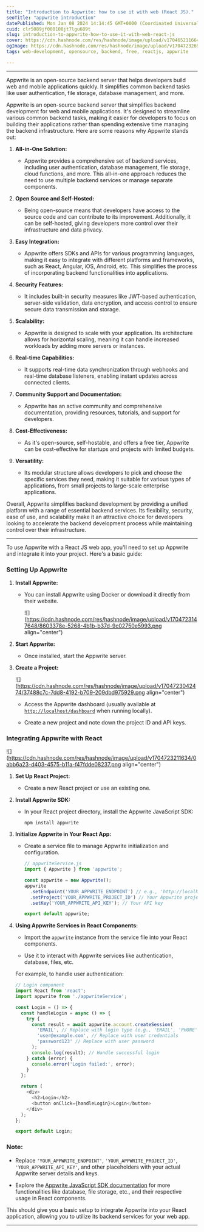 ```yaml
---
title: "Introduction to Appwrite: how to use it with web (React JS)."
seoTitle: "appwrite introduction"
datePublished: Mon Jan 08 2024 14:14:45 GMT+0000 (Coordinated Universal Time)
cuid: clr5089jf000108jt7lgu689t
slug: introduction-to-appwrite-how-to-use-it-with-web-react-js
cover: https://cdn.hashnode.com/res/hashnode/image/upload/v1704652116645/878b1ee3-b023-44bf-ab26-b978b4e0e41a.png
ogImage: https://cdn.hashnode.com/res/hashnode/image/upload/v1704723269415/10f1d80a-76c1-4d14-86c3-2015b0aa59e0.png
tags: web-development, opensource, backend, free, reactjs, appwrite

---
```


---

Appwrite is an open-source backend server that helps developers build web and mobile applications quickly. It simplifies common backend tasks like user authentication, file storage, database management, and more.

Appwrite is an open-source backend server that simplifies backend development for web and mobile applications. It's designed to streamline various common backend tasks, making it easier for developers to focus on building their applications rather than spending extensive time managing the backend infrastructure. Here are some reasons why Appwrite stands out:

1. **All-in-One Solution:**
    
    * Appwrite provides a comprehensive set of backend services, including user authentication, database management, file storage, cloud functions, and more. This all-in-one approach reduces the need to use multiple backend services or manage separate components.
        
2. **Open Source and Self-Hosted:**
    
    * Being open-source means that developers have access to the source code and can contribute to its improvement. Additionally, it can be self-hosted, giving developers more control over their infrastructure and data privacy.
        
3. **Easy Integration:**
    
    * Appwrite offers SDKs and APIs for various programming languages, making it easy to integrate with different platforms and frameworks, such as React, Angular, iOS, Android, etc. This simplifies the process of incorporating backend functionalities into applications.
        
4. **Security Features:**
    
    * It includes built-in security measures like JWT-based authentication, server-side validation, data encryption, and access control to ensure secure data transmission and storage.
        
5. **Scalability:**
    
    * Appwrite is designed to scale with your application. Its architecture allows for horizontal scaling, meaning it can handle increased workloads by adding more servers or instances.
        
6. **Real-time Capabilities:**
    
    * It supports real-time data synchronization through webhooks and real-time database listeners, enabling instant updates across connected clients.
        
7. **Community Support and Documentation:**
    
    * Appwrite has an active community and comprehensive documentation, providing resources, tutorials, and support for developers.
        
8. **Cost-Effectiveness:**
    
    * As it's open-source, self-hostable, and offers a free tier, Appwrite can be cost-effective for startups and projects with limited budgets.
        
9. **Versatility:**
    
    * Its modular structure allows developers to pick and choose the specific services they need, making it suitable for various types of applications, from small projects to large-scale enterprise applications.
        

Overall, Appwrite simplifies backend development by providing a unified platform with a range of essential backend services. Its flexibility, security, ease of use, and scalability make it an attractive choice for developers looking to accelerate the backend development process while maintaining control over their infrastructure.

---

To use Appwrite with a React JS web app, you'll need to set up Appwrite and integrate it into your project. Here's a basic guide:

### Setting Up Appwrite

1. **Install Appwrite:**
    
    * You can install Appwrite using Docker or download it directly from their website.
        
        ![](https://cdn.hashnode.com/res/hashnode/image/upload/v1704723147648/8603378e-5268-4b1b-b37d-9c02750e5993.png align="center")
        
2. **Start Appwrite:**
    
    * Once installed, start the Appwrite server.
        
3. **Create a Project:**
    
    ![](https://cdn.hashnode.com/res/hashnode/image/upload/v1704723042474/37488c7c-7dd8-4192-b709-209dbd975929.png align="center")
    
    * Access the Appwrite dashboard (usually available at [`http://localhost/dashboard`](http://localhost/dashboard) when running locally).
        
    * Create a new project and note down the project ID and API keys.
        

### Integrating Appwrite with React

![](https://cdn.hashnode.com/res/hashnode/image/upload/v1704723211634/0abb6a23-d403-4575-b11a-f47fdde08237.png align="center")

1. **Set Up React Project:**
    
    * Create a new React project or use an existing one.
        
2. **Install Appwrite SDK:**
    
    * In your React project directory, install the Appwrite JavaScript SDK:
        
        ```plaintext
        npm install appwrite
        ```
        
3. **Initialize Appwrite in Your React App:**
    
    * Create a service file to manage Appwrite initialization and configuration.
        
        ```javascript
        // appwriteService.js
        import { Appwrite } from 'appwrite';
        
        const appwrite = new Appwrite();
        appwrite
          .setEndpoint('YOUR_APPWRITE_ENDPOINT') // e.g., 'http://localhost/v1' if running locally
          .setProject('YOUR_APPWRITE_PROJECT_ID') // Your Appwrite project ID
          .setKey('YOUR_APPWRITE_API_KEY'); // Your API key
        
        export default appwrite;
        ```
        
4. **Using Appwrite Services in React Components:**
    
    * Import the `appwrite` instance from the service file into your React components.
        
    * Use it to interact with Appwrite services like authentication, database, files, etc.
        
    
    For example, to handle user authentication:
    
    ```javascript
    // Login component
    import React from 'react';
    import appwrite from './appwriteService';
    
    const Login = () => {
      const handleLogin = async () => {
        try {
          const result = await appwrite.account.createSession(
            'EMAIL', // Replace with login type (e.g., 'EMAIL', 'PHONE', 'USERNAME')
            'user@example.com', // Replace with user credentials
            'password123' // Replace with user password
          );
          console.log(result); // Handle successful login
        } catch (error) {
          console.error('Login failed:', error);
        }
      };
    
      return (
        <div>
          <h2>Login</h2>
          <button onClick={handleLogin}>Login</button>
        </div>
      );
    };
    
    export default Login;
    ```
    

### Note:

* Replace `'YOUR_APPWRITE_ENDPOINT'`, `'YOUR_APPWRITE_PROJECT_ID'`, `'YOUR_APPWRITE_API_KEY'`, and other placeholders with your actual Appwrite server details and keys.
    
* Explore the [Appwrite JavaScript SDK documentation](https://appwrite.io/docs/client/javascript) for more functionalities like database, file storage, etc., and their respective usage in React components.
    

This should give you a basic setup to integrate Appwrite into your React application, allowing you to utilize its backend services for your web app.

---